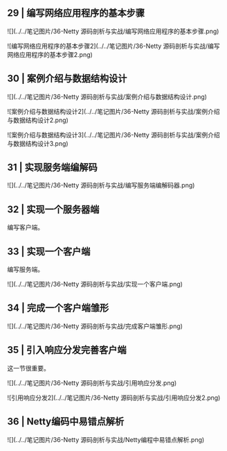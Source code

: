 ## 29 | 编写网络应用程序的基本步骤

![](../../笔记图片/36-Netty 源码剖析与实战/编写网络应用程序的基本步骤.png)

![编写网络应用程序的基本步骤2](../../笔记图片/36-Netty 源码剖析与实战/编写网络应用程序的基本步骤2.png)

## 30 | 案例介绍与数据结构设计

![](../../笔记图片/36-Netty 源码剖析与实战/案例介绍与数据结构设计.png)

![案例介绍与数据结构设计2](../../笔记图片/36-Netty 源码剖析与实战/案例介绍与数据结构设计2.png)

![案例介绍与数据结构设计3](../../笔记图片/36-Netty 源码剖析与实战/案例介绍与数据结构设计3.png)

## 31 | 实现服务端编解码

![](../../笔记图片/36-Netty 源码剖析与实战/编写服务端编解码器.png)

## 32 | 实现一个服务器端

编写客户端。

## 33 | 实现一个客户端

编写服务端。  

![](../../笔记图片/36-Netty 源码剖析与实战/实现一个客户端.png)

## 34 | 完成一个客户端雏形

![](../../笔记图片/36-Netty 源码剖析与实战/完成客户端雏形.png)

## 35 | 引入响应分发完善客户端

这一节很重要。

![](../../笔记图片/36-Netty 源码剖析与实战/引用响应分发.png)

![引用响应分发2](../../笔记图片/36-Netty 源码剖析与实战/引用响应分发2.png)

## 36 | Netty编码中易错点解析

![](../../笔记图片/36-Netty 源码剖析与实战/Netty编程中易错点解析.png)
